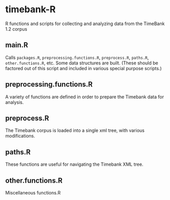 # timebank-R
R functions and scripts for collecting and analyzing data from the TimeBank 1.2 corpus

## main.R
Calls `packages.R`, `preprocessing.functions.R`, `preprocess.R`, `paths.R`, `other.functions.R`, etc. Some data structures are built.  (These should be factored out of this script and included in various special purpose scripts.)

## preprocessing.functions.R
A variety of functions are defined in order to prepare the Timebank data for analysis. 

## preprocess.R
The Timebank corpus is loaded into a single xml tree, with various modifications.

## paths.R
These functions are useful for navigating the Timebank XML tree.

## other.functions.R
Miscellaneous functions.R




